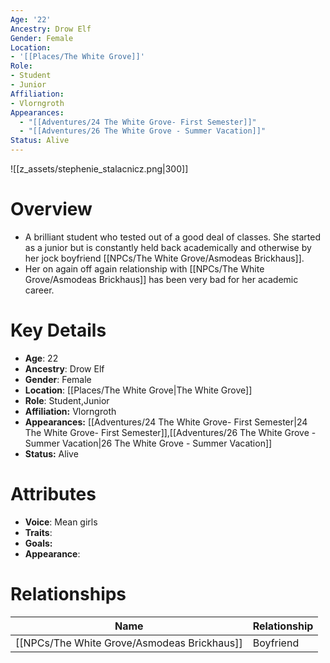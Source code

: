 ```yaml
---
Age: '22'
Ancestry: Drow Elf
Gender: Female
Location:
- '[[Places/The White Grove]]'
Role:
- Student
- Junior
Affiliation:
- Vlorngroth
Appearances:
  - "[[Adventures/24 The White Grove- First Semester]]"
  - "[[Adventures/26 The White Grove - Summer Vacation]]"
Status: Alive
---
```

![[z_assets/stephenie_stalacnicz.png|300]]

# Overview
- A brilliant student who tested out of a good deal of classes. She started as a junior but is constantly held back academically and otherwise by her jock boyfriend [[NPCs/The White Grove/Asmodeas Brickhaus]].
- Her on again off again relationship with [[NPCs/The White Grove/Asmodeas Brickhaus]] has been very bad for her academic career.

# Key Details
- **Age**: 22
- **Ancestry**: Drow Elf
- **Gender**: Female
- **Location**: [[Places/The White Grove\|The White Grove]]
- **Role**: Student,Junior
- **Affiliation:** Vlorngroth
- **Appearances:** [[Adventures/24 The White Grove- First Semester\|24 The White Grove- First Semester]],[[Adventures/26 The White Grove - Summer Vacation\|26 The White Grove - Summer Vacation]]
- **Status:** Alive

# Attributes
- **Voice**: Mean girls
- **Traits**: 
- **Goals:** 
- **Appearance**: 

# Relationships

| Name                   | Relationship |
| ---------------------- | ------------ |
| [[NPCs/The White Grove/Asmodeas Brickhaus]] | Boyfriend    |

